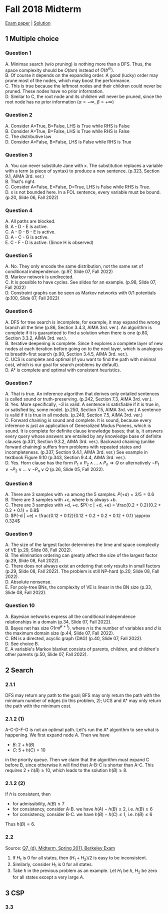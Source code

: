 # Fall 2018 Midterm

[Exam paper](https://nbviewer.org/github/i-TechX/iTechX/blob/file-base/courses/CS181/CS181.01_Fall_2018/Exam%20%E8%80%83%E8%AF%95/Fall%202018%20Midterm%20Exam.pdf) | [Solution](https://nbviewer.org/github/i-TechX/iTechX/blob/file-base/courses/CS181/CS181.01_Fall_2018/Exam%20%E8%80%83%E8%AF%95/midtermf18_sol(1).pdf)

## 1 Multiple choice

### Question 1

A. Minimax search (w/o pruning) is nothing more than a DFS. Thus, the space complexity should be $O(bm)$ instead of $O(b^m)$.  
B. Of course it depends on the expanding order. A good (lucky) order may prune most of the nodes, which may boost the performance.  
C. This is true because the leftmost nodes and their children could never be pruned. These nodes have no prior information.  
D. Similar to C, the root node and its children will never be pruned, since the root node has no prior information ($\alpha=-\infty$, $\beta=+\infty$)

### Question 2

A. Consider A=True, B=False, LHS is True while RHS is False  
B. Consider A=True, B=False, LHS is True while RHS is False  
C. The distributive law  
D. Consider A=False, B=False, LHS is False while RHS is True

### Question 3

A. You can never substitute Jane with x. The substitution replaces a variable with a term (a piece of syntax) to produce a new sentence. (p.323, Section 9.1, AIMA 3rd. ver.)  
B. That's right.  
C. Consider A=False, E=False, D=True, LHS is False while RHS is True.  
D. x is not bounded here. In a FOL sentence, every variable must be bound. (p.20, Slide 06, Fall 2022)

### Question 4

A. All paths are blocked.  
B. A - D - E is active.  
C. A - D - B - E is active.  
D. A - C - G is active.  
E. C - F - D is active. (Since H is observed)

### Question 5

A. No. They only encode the same distribution, not the same set of conditional independence. (p.97, Slide 07, Fall 2022)  
B. Markov network is undirected.  
C. It is possible to have cycles. See slides for an example. (p.98, Slide 07, Fall 2022)  
D. Constraint graphs can be seen as Markov networks with 0/1 potentials (p.100, Slide 07, Fall 2022)

### Question 6

A. DFS for tree search is incomplete, for example, it may expand the wrong branch all the time (p.86, Section 3.4.3, AIMA 3rd. ver.). An algorithm is complete if it is guaranteed to find a solution when there is one (p.80, Section 3.3.2, AIMA 3rd. ver.).  
B. Iterative deepening is complete. Since it explores a complete layer of new nodes at each iteration before going on to the next layer, which is analogous to breadth-first search (p.90, Section 3.4.5, AIMA 3rd. ver.).  
C. UCS is complete and optimal (if you want to find the path with minimal cost, which is our goal for search problems by default).  
D. A* is complete and optimal with consistent heuristics.

### Question 7

A. That is true. An inference algorithm that derives only entailed sentences is called sound or truth-preserving. (p.242, Section 7.3, AIMA 3rd. ver.).  
B. Yes. More specifically, $\neg S$ is valid. A sentence is satisfiable if it is true in, or satisfied by, some model. (p.250, Section 7.5, AIMA 3rd. ver.) A sentence is valid if it is true in all models. (p.249, Section 7.5, AIMA 3rd. ver.)  
C. Forward chaining is sound and complete. It is sound, because every inference is just an application of Generalized Modus Ponens, which is sound. It is complete for definite clause knowledge bases; that is, it answers every query whose answers are entailed by any knowledge base of definite clauses (p.331, Section 9.3.2, AIMA 3rd. ver.). Backward chaining (unlike forward chaining) suffers from problems with repeated states and incompleteness. (p.337, Section 9.4.1, AIMA 3rd. ver.) See example in textbook Figure 9.10 (p.343, Section 9.4.4, AIMA 3rd. ver.).  
D. Yes. Horn clause has the form $P_1 \land P_2 \land \dots \land P_n \Rightarrow Q$ or alternatively $\neg P_1 \lor \neg P_2 \lor \dots \lor \neg P_n \lor Q$ (p.26, Slide 05, Fall 2022).

### Question 8

A. There are 3 samples with +a among the 5 samples. $P(+a) = 3/5 = 0.6$  
B. There are 3 samples with +c, where b is always +b.  
C. There are 3 samples with +d, +e. $P(-c | +d, +e) = \frac{0.2 + 0.2}{0.2 + 0.2 + 0.1} = 0.8$  
D. $P(-d | +e) = \frac{0.12 + 0.12}{0.12 + 0.2 + 0.2 + 0.12 + 0.1} \approx 0.324$

### Question 9

A. The size of the largest factor determines the time and space complexity of VE (p.29, Slide 08, Fall 2022).  
B. The elimination ordering can greatly affect the size of the largest factor (p.29, Slide 08, Fall 2022).  
C. There does not always exist an ordering that only results in small factors (p.29, Slide 08, Fall 2022). The problem is still NP-hard (p.20, Slide 08, Fall 2022).  
D. Absolute nonsense.  
E. For poly-tree BNs, the complexity of VE is linear in the BN size (p.33, Slide 08, Fall 2022).

### Question 10

A. Bayesian networks express all the conditional independence relationships in a domain (p.34, Slide 07, Fall 2022).  
B. Bayes net has size $O(nd^{k+1})$, where $n$ is the number of variables and $d$ is the maximum domain size (p.44, Slide 07, Fall 2022).  
C. BN is a directed, acyclic graph (DAG) (p.40, Slide 07, Fall 2022).  
D. See choice B.  
E. A variable's Markov blanket consists of parents, children, and children's other parents (p.50, Slide 07, Fall 2022).


## 2 Search

### 2.1.1

DFS may return any path to the goal; BFS may only return the path with the minimum number of edges (in this problem, 2); UCS and A* may only return the path with the minimum cost.

### 2.1.2 (1)

A-C-D-F-G is not an optimal path. Let's run the A* algorithm to see what is happening. We first expand node $A$. Then we have
   - $B$: $2+h(B)$
   - $C$: $5+h(C)=10$

in the priority queue. Then we claim that the algorithm must expand C before B, since otherwise it will find that A-B-C is shorter than A-C. This requires $2+h(B) \geq 10$, which leads to the solution $h(B) \geq 8$.

### 2.1.2 (2)

If $h$ is consistent, then
- for admissibility, $h(B) \leq 7$
- for consistency, consider A-B. we have $h(A) - h(B) \leq 2$, i.e. $h(B) \geq 6$
- for consistency, consider B-C. we have $h(B) - h(C) \leq 1$, i.e. $h(B) \leq 6$

Thus $h(B) = 6$.

### 2.2

Source: [Q7, (d), Midterm, Spring 2011, Berkeley Exam](https://inst.eecs.berkeley.edu/~cs188/fa19/assets/exams/cs188-sp11-mt1-sol.pdf)

1. If $H_1$ is 0 for all states, then $(H_1 + H_2) / 2$ is easy to be inconsistent.
2. Similarly, consider $H_1$ is 0 for all states.
3. Take $h$ in the previous problem as an example. Let $H_1$ be $h$, $H_2$ be zero for all states except a very large $A$.


## 3 CSP

### 3.3



